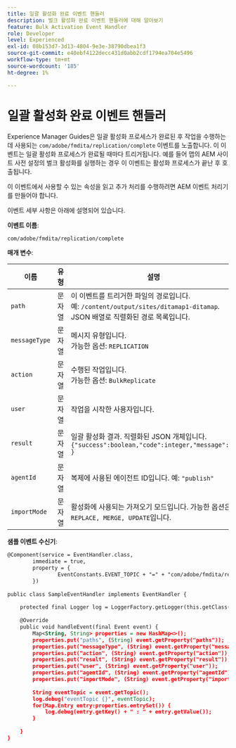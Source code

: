 ```yaml
---
title: 일괄 활성화 완료 이벤트 핸들러
description: 벌크 활성화 완료 이벤트 핸들러에 대해 알아보기
feature: Bulk Activation Event Handler
role: Developer
level: Experienced
exl-id: 08b153d7-3d13-4804-9e3e-38790dbea1f3
source-git-commit: e40ebf4122decc431d0abb2cdf1794ea704e5496
workflow-type: tm+mt
source-wordcount: '185'
ht-degree: 1%

---
```


# 일괄 활성화 완료 이벤트 핸들러

Experience Manager Guides은 일괄 활성화 프로세스가 완료된 후 작업을 수행하는 데 사용되는 `com/adobe/fmdita/replication/complete` 이벤트를 노출합니다. 이 이벤트는 일괄 활성화 프로세스가 완료될 때마다 트리거됩니다. 예를 들어 맵의 AEM 사이트 사전 설정의 벌크 활성화를 실행하는 경우 이 이벤트는 활성화 프로세스가 끝난 후 호출됩니다.

이 이벤트에서 사용할 수 있는 속성을 읽고 추가 처리를 수행하려면 AEM 이벤트 처리기를 만들어야 합니다.

이벤트 세부 사항은 아래에 설명되어 있습니다.

**이벤트 이름**:

```
com/adobe/fmdita/replication/complete 
```

**매개 변수**:

|이름|유형|설명|
|---|---|---|
|`path`|문자열|이 이벤트를 트리거한 파일의 경로입니다. <br> 예: `/content/output/sites/ditamap1-ditamap`. <br> JSON 배열로 직렬화된 경로 목록입니다.|
|`messageType`|문자열|메시지 유형입니다. <br>가능한 옵션: `REPLICATION`|
|`action`|문자열|수행된 작업입니다. <br>가능한 옵션: `BulkReplicate`|
|`user`|문자열|작업을 시작한 사용자입니다.|
|`result`|문자열|일괄 활성화 결과. 직렬화된 JSON 개체입니다. <br>`{"success":boolean,"code":integer,"message":"" }`|
|`agentId`|문자열|복제에 사용된 에이전트 ID입니다. 예: `"publish"`|
|`importMode`|문자열|활성화에 사용되는 가져오기 모드입니다. 가능한 옵션은 <br>`REPLACE, MERGE, UPDATE`입니다.|


**샘플 이벤트 수신기**:

```XML
@Component(service = EventHandler.class,
        immediate = true,
        property = {
                EventConstants.EVENT_TOPIC + "=" + "com/adobe/fmdita/replication/complete",
        })
 
public class SampleEventHandler implements EventHandler {
 
    protected final Logger log = LoggerFactory.getLogger(this.getClass());
 
    @Override
    public void handleEvent(final Event event) {
        Map<String, String> properties = new HashMap<>();
        properties.put("paths", (String) event.getProperty("paths"));
        properties.put("messageType", (String) event.getProperty("messageType"));
        properties.put("action", (String) event.getProperty("action"));
        properties.put("result", (String) event.getProperty("result"));
        properties.put("user", (String) event.getProperty("user"));
        properties.put("agentId", (String) event.getProperty("agentId"));
        properties.put("importMode", (String) event.getProperty("importMode"));
 
        String eventTopic = event.getTopic();
        log.debug("eventTopic {}", eventTopic);
        for(Map.Entry entry:properties.entrySet()) {
            log.debug(entry.getKey() + " : " + entry.getValue());
        }
 
    }
}
```
